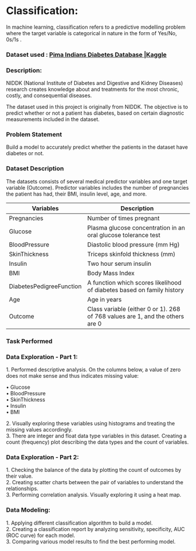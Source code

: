 # Classification:

In machine learning, classification refers to a predictive modelling problem
where the target variable is categorical in nature in the form of Yes/No, 0s/1s
.

### Dataset used : [Pima Indians Diabetes Database |Kaggle](https://www.kaggle.com/uciml/pima-indians-diabetes-database)

### Description:
NIDDK (National Institute of Diabetes and Digestive and Kidney Diseases)
research creates knowledge about and treatments for the most chronic, costly,
and consequential diseases.

The dataset used in this project is originally from NIDDK. The objective is to
predict whether or not a patient has diabetes, based on certain diagnostic
measurements included in the dataset.

### Problem Statement
Build a model to accurately predict whether the patients in the dataset have
diabetes or not.

### Dataset Description
The datasets consists of several medical predictor variables and one target
variable (Outcome). Predictor variables includes the number of pregnancies the
patient has had, their BMI, insulin level, age, and more.

| **Variables**            | **Description**                                                               |
|--------------------------|-------------------------------------------------------------------------------|
| Pregnancies              | Number of times pregnant                                                      |
| Glucose                  | Plasma glucose concentration in an oral glucose tolerance test                |
| BloodPressure            | Diastolic blood pressure (mm Hg)                                              |
| SkinThickness            | Triceps skinfold thickness (mm)                                               |
| Insulin                  | Two hour serum insulin                                                        |
| BMI                      | Body Mass Index                                                               |
| DiabetesPedigreeFunction | A function which scores likelihood of diabetes based on family history        |
| Age                      | Age in years                                                                  |
| Outcome                  | Class variable (either 0 or 1). 268 of 768 values are 1, and the others are 0 |

### Task Performed

### Data Exploration - Part 1:
1\. Performed descriptive analysis. On the columns below, a value of zero does
not make sense and thus indicates missing value:  

• Glucose  
• BloodPressure  
• SkinThickness  
• Insulin  
• BMI  

2\. Visually exploring these variables using histograms and treating the missing
values accordingly.  
3\. There are integer and float data type variables in this dataset. Creating a
count (frequency) plot describing the data types and the count of variables.  

### Data Exploration - Part 2:
1\. Checking the balance of the data by plotting the count of outcomes by their
value.  
2\. Creating scatter charts between the pair of variables to understand the
relationships.  
3\. Performing correlation analysis. Visually exploring it using a heat map. 

### Data Modeling:
1\. Applying different classification algorithm to build a model.  
2\. Creating a classification report by analyzing sensitivity, specificity, AUC
(ROC curve) for each model.  
3\. Comparing various model results to find the best performing model.  
